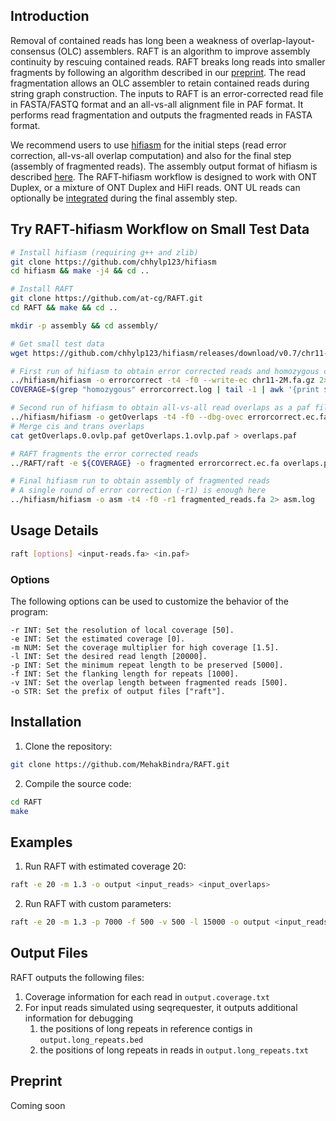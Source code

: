 ## <a name="intro"></a>Introduction

Removal of contained reads has long been a weakness of overlap-layout-consensus (OLC) assemblers. RAFT is an algorithm to improve assembly continuity by rescuing contained reads. RAFT breaks long reads into smaller fragments by following an algorithm described in our [preprint](#papers). The read fragmentation allows an OLC assembler to retain contained reads during string graph construction. The inputs to RAFT is an error-corrected read file in FASTA/FASTQ format and an all-vs-all alignment file in PAF format. It performs read fragmentation and outputs the fragmented reads in FASTA format. 

We recommend users to use [hifiasm](https://github.com/chhylp123/hifiasm) for the initial steps (read error correction, all-vs-all overlap computation) and also for the final step (assembly of fragmented reads). The assembly output format of hifiasm is described [here](https://hifiasm.readthedocs.io/en/latest/interpreting-output.html#interpreting-output). The RAFT-hifiasm workflow is designed to work with ONT Duplex, or a mixture of ONT Duplex and HiFI reads. ONT UL reads can optionally be [integrated](https://github.com/chhylp123/hifiasm#ul) during the final assembly step.

## <a name="started"></a>Try RAFT-hifiasm Workflow on Small Test Data

```sh
# Install hifiasm (requiring g++ and zlib)
git clone https://github.com/chhylp123/hifiasm
cd hifiasm && make -j4 && cd ..

# Install RAFT 
git clone https://github.com/at-cg/RAFT.git
cd RAFT && make && cd ..

mkdir -p assembly && cd assembly/

# Get small test data
wget https://github.com/chhylp123/hifiasm/releases/download/v0.7/chr11-2M.fa.gz

# First run of hifiasm to obtain error corrected reads and homozygous coverage estimate
../hifiasm/hifiasm -o errorcorrect -t4 -f0 --write-ec chr11-2M.fa.gz 2> errorcorrect.log
COVERAGE=$(grep "homozygous" errorcorrect.log | tail -1 | awk '{print $6}')

# Second run of hifiasm to obtain all-vs-all read overlaps as a paf file
../hifiasm/hifiasm -o getOverlaps -t4 -f0 --dbg-ovec errorcorrect.ec.fa 2> getOverlaps.log
# Merge cis and trans overlaps
cat getOverlaps.0.ovlp.paf getOverlaps.1.ovlp.paf > overlaps.paf

# RAFT fragments the error corrected reads
../RAFT/raft -e ${COVERAGE} -o fragmented errorcorrect.ec.fa overlaps.paf

# Final hifiasm run to obtain assembly of fragmented reads
# A single round of error correction (-r1) is enough here
../hifiasm/hifiasm -o asm -t4 -f0 -r1 fragmented_reads.fa 2> asm.log
```

## <a name="use"></a>Usage Details

```sh
raft [options] <input-reads.fa> <in.paf>
```

### <a name="opt"></a>Options

The following options can be used to customize the behavior of the program:

    -r INT: Set the resolution of local coverage [50].
    -e INT: Set the estimated coverage [0].
    -m NUM: Set the coverage multiplier for high coverage [1.5].
    -l INT: Set the desired read length [20000].
    -p INT: Set the minimum repeat length to be preserved [5000].
    -f INT: Set the flanking length for repeats [1000].
    -v INT: Set the overlap length between fragmented reads [500].
    -o STR: Set the prefix of output files ["raft"].

## <a name="install"></a>Installation

1. Clone the repository:
```sh
git clone https://github.com/MehakBindra/RAFT.git
```

2. Compile the source code:
```sh
cd RAFT
make
```

## <a name="examples"></a>Examples

1. Run RAFT with estimated coverage 20:
```sh
raft -e 20 -m 1.3 -o output <input_reads> <input_overlaps>
```

2. Run RAFT with custom parameters:
```sh
raft -e 20 -m 1.3 -p 7000 -f 500 -v 500 -l 15000 -o output <input_reads> <input_overlaps>
```

## <a name="output"></a>Output Files
RAFT outputs the following files:
1. Coverage information for each read in `output.coverage.txt`
2. For input reads simulated using seqrequester, it outputs additional information for debugging 
    1. the positions of long repeats in reference contigs in `output.long_repeats.bed`
    2. the positions of long repeats in reads in `output.long_repeats.txt`

## <a name="papers"></a>Preprint
Coming soon
